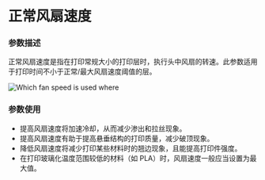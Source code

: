 正常风扇速度
====
### **参数描述**
正常风扇速度是指在打印常规大小的打印层时，执行头中风扇的转速。此参数适用于打印时间不小于正常/最大风扇速度阈值的层。

![Which fan speed is used where](../images/cool_fan_speed.svg)

### **参数使用**
* 提高风扇速度将加速冷却，从而减少渗出和拉丝现象。
* 提高风扇速度有助于提高悬垂结构的打印质量，减少破顶现象。
* 降低风扇速度将减少打印某些材料时的翘边现象，且能提高打印件强度。
* 在打印玻璃化温度范围较低的材料（如 PLA）时，风扇速度一般应当设置为最大值。

